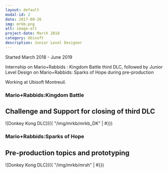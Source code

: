 ```yaml
---
layout: default
modal-id: 2
date: 2017-09-26
img: mrkb.png
alt: image-alt
project-date: March 2018
category: Ubisoft
description: Junior Level Designer
---
```


Started March 2018 - June 2019

Internship on Mario+Rabbids : Kingdom Battle third DLC, followed by Junior Level Design on Mario+Rabbids: Sparks of Hope during pre-production

Working at Ubisoft Montreuil.

### Mario+Rabbids:Kingdom Battle

## Challenge and Support for closing of third DLC

![Donkey Kong DLC]({{ "/img/mrkb/mrkb_DK" | #}})


### Mario+Rabbids:Sparks of Hope

## Pre-production topics and prototyping

![Donkey Kong DLC]({{ "/img/mrkb/mrsh" | #}})
